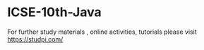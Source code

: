 # ICSE-10th-Java

For further study materials , online activities, tutorials please visit https://studpi.com/
